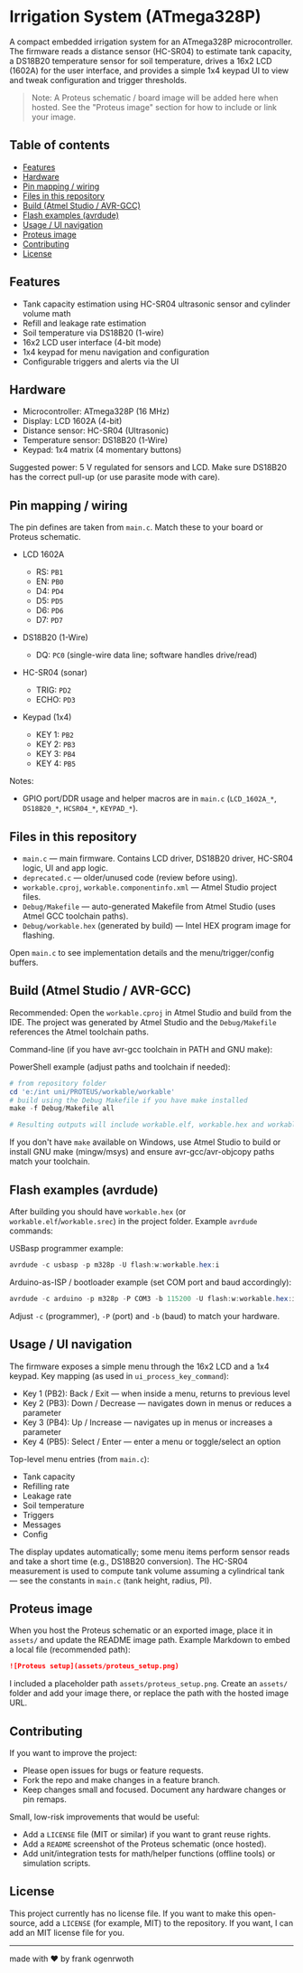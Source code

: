 # Irrigation System (ATmega328P)

A compact embedded irrigation system for an ATmega328P microcontroller. The firmware reads a distance sensor (HC-SR04) to estimate tank capacity, a DS18B20 temperature sensor for soil temperature, drives a 16x2 LCD (1602A) for the user interface, and provides a simple 1x4 keypad UI to view and tweak configuration and trigger thresholds.

> Note: A Proteus schematic / board image will be added here when hosted. See the "Proteus image" section for how to include or link your image.

## Table of contents

- [Features](#features)
- [Hardware](#hardware)
- [Pin mapping / wiring](#pin-mapping--wiring)
- [Files in this repository](#files-in-this-repository)
- [Build (Atmel Studio / AVR-GCC)](#build-atmel-studio--avr-gcc)
- [Flash examples (avrdude)](#flash-examples-avrdude)
- [Usage / UI navigation](#usage--ui-navigation)
- [Proteus image](#proteus-image)
- [Contributing](#contributing)
- [License](#license)

## Features

- Tank capacity estimation using HC-SR04 ultrasonic sensor and cylinder volume math
- Refill and leakage rate estimation
- Soil temperature via DS18B20 (1-wire)
- 16x2 LCD user interface (4-bit mode)
- 1x4 keypad for menu navigation and configuration
- Configurable triggers and alerts via the UI

## Hardware

- Microcontroller: ATmega328P (16 MHz)
- Display: LCD 1602A (4-bit)
- Distance sensor: HC-SR04 (Ultrasonic)
- Temperature sensor: DS18B20 (1-Wire)
- Keypad: 1x4 matrix (4 momentary buttons)

Suggested power: 5 V regulated for sensors and LCD. Make sure DS18B20 has the correct pull-up (or use parasite mode with care).

## Pin mapping / wiring

The pin defines are taken from `main.c`. Match these to your board or Proteus schematic.

- LCD 1602A
  - RS: `PB1`
  - EN: `PB0`
  - D4: `PD4`
  - D5: `PD5`
  - D6: `PD6`
  - D7: `PD7`

- DS18B20 (1-Wire)
  - DQ: `PC0` (single-wire data line; software handles drive/read)

- HC-SR04 (sonar)
  - TRIG: `PD2`
  - ECHO: `PD3`

- Keypad (1x4)
  - KEY 1: `PB2`
  - KEY 2: `PB3`
  - KEY 3: `PB4`
  - KEY 4: `PB5`

Notes:
- GPIO port/DDR usage and helper macros are in `main.c` (`LCD_1602A_*`, `DS18B20_*`, `HCSR04_*`, `KEYPAD_*`).

## Files in this repository

- `main.c` — main firmware. Contains LCD driver, DS18B20 driver, HC-SR04 logic, UI and app logic.
- `deprecated.c` — older/unused code (review before using).
- `workable.cproj`, `workable.componentinfo.xml` — Atmel Studio project files.
- `Debug/Makefile` — auto-generated Makefile from Atmel Studio (uses Atmel GCC toolchain paths).
- `Debug/workable.hex` (generated by build) — Intel HEX program image for flashing.

Open `main.c` to see implementation details and the menu/trigger/config buffers.

## Build (Atmel Studio / AVR-GCC)

Recommended: Open the `workable.cproj` in Atmel Studio and build from the IDE. The project was generated by Atmel Studio and the `Debug/Makefile` references the Atmel toolchain paths.

Command-line (if you have avr-gcc toolchain in PATH and GNU make):

PowerShell example (adjust paths and toolchain if needed):

```powershell
# from repository folder
cd 'e:/int uni/PROTEUS/workable/workable'
# build using the Debug Makefile if you have make installed
make -f Debug/Makefile all

# Resulting outputs will include workable.elf, workable.hex and workable.eep in the same directory.
```

If you don't have `make` available on Windows, use Atmel Studio to build or install GNU make (mingw/msys) and ensure avr-gcc/avr-objcopy paths match your toolchain.

## Flash examples (avrdude)

After building you should have `workable.hex` (or `workable.elf`/`workable.srec`) in the project folder. Example `avrdude` commands:

USBasp programmer example:

```powershell
avrdude -c usbasp -p m328p -U flash:w:workable.hex:i
```

Arduino-as-ISP / bootloader example (set COM port and baud accordingly):

```powershell
avrdude -c arduino -p m328p -P COM3 -b 115200 -U flash:w:workable.hex:i
```

Adjust `-c` (programmer), `-P` (port) and `-b` (baud) to match your hardware.

## Usage / UI navigation

The firmware exposes a simple menu through the 16x2 LCD and a 1x4 keypad. Key mapping (as used in `ui_process_key_command`):

- Key 1 (PB2): Back / Exit — when inside a menu, returns to previous level
- Key 2 (PB3): Down / Decrease — navigates down in menus or reduces a parameter
- Key 3 (PB4): Up / Increase — navigates up in menus or increases a parameter
- Key 4 (PB5): Select / Enter — enter a menu or toggle/select an option

Top-level menu entries (from `main.c`):
- Tank capacity
- Refilling rate
- Leakage rate
- Soil temperature
- Triggers
- Messages
- Config

The display updates automatically; some menu items perform sensor reads and take a short time (e.g., DS18B20 conversion). The HC-SR04 measurement is used to compute tank volume assuming a cylindrical tank — see the constants in `main.c` (tank height, radius, PI).

## Proteus image

When you host the Proteus schematic or an exported image, place it in `assets/` and update the README image path. Example Markdown to embed a local file (recommended path):

```markdown
![Proteus setup](assets/proteus_setup.png)
```

I included a placeholder path `assets/proteus_setup.png`. Create an `assets/` folder and add your image there, or replace the path with the hosted image URL.

## Contributing

If you want to improve the project:

- Please open issues for bugs or feature requests.
- Fork the repo and make changes in a feature branch.
- Keep changes small and focused. Document any hardware changes or pin remaps.

Small, low-risk improvements that would be useful:
- Add a `LICENSE` file (MIT or similar) if you want to grant reuse rights.
- Add a `README` screenshot of the Proteus schematic (once hosted).
- Add unit/integration tests for math/helper functions (offline tools) or simulation scripts.

## License

This project currently has no license file. If you want to make this open-source, add a `LICENSE` (for example, MIT) to the repository. If you want, I can add an MIT license file for you.

---
made with ❤️ by frank ogenrwoth
